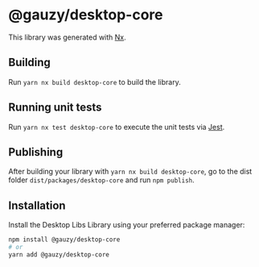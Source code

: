 # @gauzy/desktop-core

This library was generated with [Nx](https://nx.dev).

## Building

Run `yarn nx build desktop-core` to build the library.

## Running unit tests

Run `yarn nx test desktop-core` to execute the unit tests via [Jest](https://jestjs.io).

## Publishing

After building your library with `yarn nx build desktop-core`, go to the dist folder `dist/packages/desktop-core` and run `npm publish`.

## Installation

Install the Desktop Libs Library using your preferred package manager:

```bash
npm install @gauzy/desktop-core
# or
yarn add @gauzy/desktop-core
```
